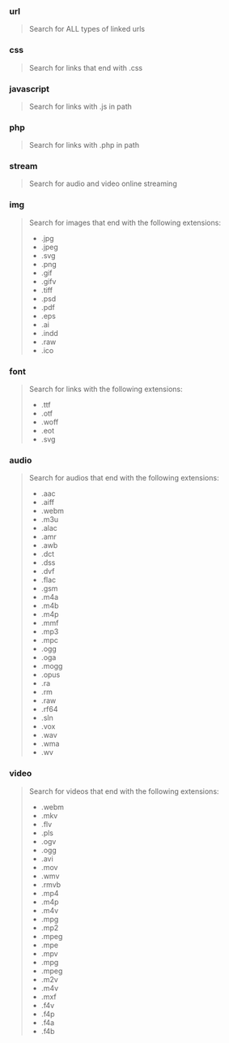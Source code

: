### url

> Search for ALL types of linked urls

### css

> Search for links that end with .css

### javascript

> Search for links with .js in path

### php

> Search for links with .php in path

### stream

> Search for audio and video online streaming

### img

> Search for images that end with the following extensions:
> * .jpg
> * .jpeg
> * .svg
> * .png
> * .gif
> * .gifv
> * .tiff
> * .psd
> * .pdf
> * .eps
> * .ai
> * .indd
> * .raw
> * .ico

### font

> Search for links with the following extensions:
> * .ttf
> * .otf
> * .woff
> * .eot
> * .svg

### audio

> Search for audios that end with the following extensions:
> * .aac
> * .aiff
> * .webm
> * .m3u
> * .alac
> * .amr
> * .awb
> * .dct
> * .dss
> * .dvf
> * .flac
> * .gsm
> * .m4a
> * .m4b
> * .m4p
> * .mmf
> * .mp3
> * .mpc
> * .ogg
> * .oga
> * .mogg
> * .opus
> * .ra
> * .rm
> * .raw
> * .rf64
> * .sln
> * .vox
> * .wav
> * .wma
> * .wv

### video

> Search for videos that end with the following extensions:
> * .webm
> * .mkv
> * .flv
> * .pls
> * .ogv
> * .ogg
> * .avi
> * .mov
> * .wmv
> * .rmvb
> * .mp4
> * .m4p
> * .m4v
> * .mpg
> * .mp2
> * .mpeg
> * .mpe
> * .mpv
> * .mpg
> * .mpeg
> * .m2v
> * .m4v
> * .mxf
> * .f4v
> * .f4p
> * .f4a
> * .f4b
